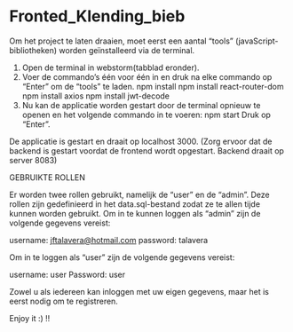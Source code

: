 # Fronted_Klending_bieb

Om het project te laten draaien, moet eerst een aantal “tools” (javaScript-bibliotheken) worden geïnstalleerd via de terminal. 

1. Open de terminal in webstorm(tabblad eronder).
2. Voer de commando’s één voor één in en druk na elke commando op “Enter” om de “tools” te laden.
npm install 
npm install react-router-dom 
npm install axios 
npm install jwt-decode 
3. Nu kan de applicatie worden gestart door de terminal opnieuw te openen  en het volgende commando in te voeren: 
npm start 
 Druk op “Enter”.
   
De applicatie is gestart en draait op localhost 3000.
(Zorg ervoor dat de backend is gestart voordat de frontend wordt opgestart. Backend draait op server 8083) 

GEBRUIKTE ROLLEN

Er worden twee rollen gebruikt, namelijk de “user” en de “admin”. Deze rollen zijn gedefinieerd in het data.sql-bestand zodat ze te allen tijde kunnen worden gebruikt. Om in te kunnen loggen als “admin” zijn de volgende gegevens vereist:

username: jftalavera@hotmail.com
password: talavera


Om in te loggen als “user” zijn de volgende gegevens vereist:

username:  user
Password:  user

Zowel u als iedereen kan inloggen met uw eigen gegevens, maar het is eerst nodig om te registreren.

Enjoy it :)  !!
